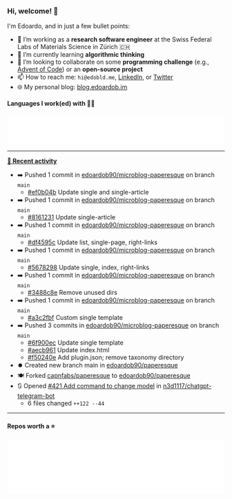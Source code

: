 ### Hi, welcome! 👋 

I'm Edoardo, and in just a few bullet points:

- 🔭 I’m working as a **research software engineer** at the Swiss Federal Labs of Materials Science in Zürich 🇨🇭
- 🌱 I’m currently learning **algorithmic thinking**
- 👯 I’m looking to collaborate on some **programming challenge** (e.g., [Advent of Code](https://github.com/edoardob90/aoc2022)) or an **open-source project**
- 📫 How to reach me: `hi@edobld.me`, [LinkedIn](https://linkedin.com/in/edobld), or [Twitter](https://twitter.com/edobld)
- 🌐 My personal blog: [blog.edoardob.im](https://blog.edoardob.im)

#### Languages I work(ed) with 👨‍💻

<img src="https://github.com/edoardob90/edoardob90/blob/main/.cache/languages.svg">

---

**[📰 Recent activity](https://github.com/edoardob90)**
* ➡️ Pushed 1 commit in [edoardob90/microblog-paperesque](https://github.com/edoardob90/microblog-paperesque) on branch `main`
  * [#ef0b04b](https://github.com/edoardob90/microblog-paperesque/commit/ef0b04b) Update single and single-article
* ➡️ Pushed 1 commit in [edoardob90/microblog-paperesque](https://github.com/edoardob90/microblog-paperesque) on branch `main`
  * [#8161231](https://github.com/edoardob90/microblog-paperesque/commit/8161231) Update single-article
* ➡️ Pushed 1 commit in [edoardob90/microblog-paperesque](https://github.com/edoardob90/microblog-paperesque) on branch `main`
  * [#df4595c](https://github.com/edoardob90/microblog-paperesque/commit/df4595c) Update list, single-page, right-links
* ➡️ Pushed 1 commit in [edoardob90/microblog-paperesque](https://github.com/edoardob90/microblog-paperesque) on branch `main`
  * [#5678298](https://github.com/edoardob90/microblog-paperesque/commit/5678298) Update single, index, right-links
* ➡️ Pushed 1 commit in [edoardob90/microblog-paperesque](https://github.com/edoardob90/microblog-paperesque) on branch `main`
  * [#3488c8e](https://github.com/edoardob90/microblog-paperesque/commit/3488c8e) Remove unused dirs
* ➡️ Pushed 1 commit in [edoardob90/microblog-paperesque](https://github.com/edoardob90/microblog-paperesque) on branch `main`
  * [#a3c2fbf](https://github.com/edoardob90/microblog-paperesque/commit/a3c2fbf) Custom single template
* ➡️ Pushed 3 commits in [edoardob90/microblog-paperesque](https://github.com/edoardob90/microblog-paperesque) on branch `main`
  * [#6f900ec](https://github.com/edoardob90/microblog-paperesque/commit/6f900ec) Update single template
  * [#aecb961](https://github.com/edoardob90/microblog-paperesque/commit/aecb961) Update index.html
  * [#f50240e](https://github.com/edoardob90/microblog-paperesque/commit/f50240e) Add plugin.json; remove taxonomy directory
* ⏺️ Created new branch main in [edoardob90/paperesque](https://github.com/edoardob90/paperesque)
* 🍽️ Forked [capnfabs/paperesque](https://github.com/capnfabs/paperesque) to [edoardob90/paperesque](https://github.com/edoardob90/paperesque)
* 🔃 Opened [#421 Add command to change model](https://github.com/n3d1117/chatgpt-telegram-bot/pull/421) in [n3d1117/chatgpt-telegram-bot](https://github.com/n3d1117/chatgpt-telegram-bot)
  * 6 files changed `++122 --44`


---

#### Repos worth a ⭐

<img src="https://github.com/edoardob90/edoardob90/blob/main/.cache/stars.svg">

<!--
- ⚡ Fun fact: ...
- 🤔 I’m looking for help with ...
- 💬 Ask me about ...
-->
